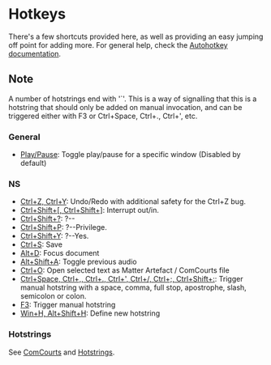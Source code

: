 # Hotkeys

There's a few shortcuts provided here, as well as providing an easy jumping off point for adding more.  For general help, check the [Autohotkey documentation](https://www.autohotkey.com/docs/v2/howto/WriteHotkeys.htm).

## Note
A number of hotstrings end with '`'.  This is a way of signalling that this is a hotstring that should only be added on manual invocation, and can be triggered either with F3 or Ctrl+Space, Ctrl+., Ctrl+', etc.


### General
- [Play/Pause](./general.ahk): Toggle play/pause for a specific window (Disabled by default)

### NS
- [Ctrl+Z, Ctrl+Y](./ns/UndoRedo.ahk): Undo/Redo with additional safety for the Ctrl+Z bug.
- [Ctrl+Shift+[, Ctrl+Shift+]](./ns/Interruptions.ahk): Interrupt out/in.
- [Ctrl+Shift+?](./ns/WitnessQA.ahk): ?--
- [Ctrl+Shift+P](./ns/WitnessQA.ahk): ?--Privilege.
- [Ctrl+Shift+Y](./ns/WitnessQA.ahk): ?--Yes.
- [Ctrl+S](./ns/Misc.ahk): Save
- [Alt+D](./ns/Misc.ahk): Focus document
- [Alt+Shift+A](./ns/Misc.ahk): Toggle previous audio
- [Ctrl+O](./ns/OpenAs.ahk): Open selected text as Matter Artefact / ComCourts file
- [Ctrl+Space, Ctrl+,, Ctrl+., Ctrl+', Ctrl+/, Ctrl+;, Ctrl+Shift+:](./ns/HotstringKeys.ahk): Trigger manual hotstring with a space, comma, full stop, apostrophe, slash, semicolon or colon.
- [F3](./ns/OpenAs.ahk): Trigger manual hotstring
- [Win+H, Alt+Shift+H](./hotstrings.ahk): Define new hotstring

### Hotstrings
See [ComCourts](./comcourts.ahk) and [Hotstrings](./hotstrings.ahk).